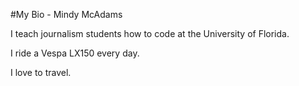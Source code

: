 #My Bio - Mindy McAdams

I teach journalism students how to code at the University of Florida.

I ride a Vespa LX150 every day.

I love to travel.
